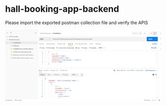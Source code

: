 # hall-booking-app-backend
 Please import the exported postman collection file and verify the APIS


![Alt text](apis.PNG)
